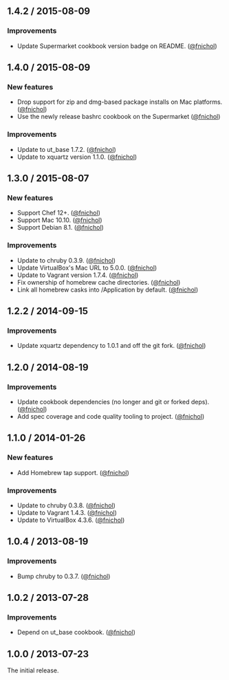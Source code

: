 ## 1.4.2 / 2015-08-09

### Improvements

* Update Supermarket cookbook version badge on README. ([@fnichol][])


## 1.4.0 / 2015-08-09

### New features

* Drop support for zip and dmg-based package installs on Mac platforms. ([@fnichol][])
* Use the newly release bashrc cookbook on the Supermarket ([@fnichol][])

### Improvements

* Update to ut_base 1.7.2. ([@fnichol][])
* Update to xquartz version 1.1.0. ([@fnichol][])


## 1.3.0 / 2015-08-07

### New features

* Support Chef 12+. ([@fnichol][])
* Support Mac 10.10. ([@fnichol][])
* Support Debian 8.1. ([@fnichol][])

### Improvements

* Update to chruby 0.3.9. ([@fnichol][])
* Update VirtualBox's Mac URL to 5.0.0. ([@fnichol][])
* Update to Vagrant version 1.7.4. ([@fnichol][])
* Fix ownership of homebrew cache directories. ([@fnichol][])
* Link all homebrew casks into /Application by default. ([@fnichol][])


## 1.2.2 / 2014-09-15

### Improvements

* Update xquartz dependency to 1.0.1 and off the git fork. ([@fnichol][])


## 1.2.0 / 2014-08-19

### Improvements

* Update cookbook dependencies (no longer and git or forked deps). ([@fnichol][])
* Add spec coverage and code quality tooling to project. ([@fnichol][])


## 1.1.0 / 2014-01-26

### New features

* Add Homebrew tap support. ([@fnichol][])

### Improvements

* Update to chruby 0.3.8. ([@fnichol][])
* Update to Vagrant 1.4.3. ([@fnichol][])
* Update to VirtualBox 4.3.6. ([@fnichol][])


## 1.0.4 / 2013-08-19

### Improvements

* Bump chruby to 0.3.7. ([@fnichol][])


## 1.0.2 / 2013-07-28

### Improvements

* Depend on ut\_base cookbook. ([@fnichol][])


## 1.0.0 / 2013-07-23

The initial release.

<!--- The following link definition list is generated by PimpMyChangelog --->
[@fnichol]: https://github.com/fnichol
